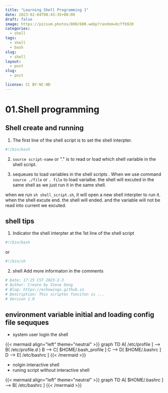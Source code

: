 ```yaml
---
title: "Learning Shell Programming 1"
date: 2023-02-04T08:43:35+08:00
draft: false
image: https://picsum.photos/800/600.webp?random=bcffb920
categories:
  - shell
tags:
  - shell
  - bash
slug:
  - shell
layout: 
  - post
slug: 
  - post

license: CC BY-NC-ND
---
```



# 01.Shell programming

## Shell create and running

1. The first line of the shell script is to set the shell interpter.
```bash
#!/bin/bash
```

2. `source script-name` or "." is to read or load which shell variable in the shell script.

3. sequeues to load variables in the shell scripts .
When we use command `source ./file` or `. file` to load varialbe. the shell will excuted in the same shell as we just run it in the same shell.

when we run `sh shell_script.sh`, it will open a new shell interpter to run it. when the shell excute end. the shell will ended. and the variable will not be read into current we excuted.

## shell tips

1. Indicator the shell interpter at the 1st line of the shell script

```bash
#!/bin/bash
```
or

```bash
#!/bin/sh
```

2. shell Add more informaton in the comments
```bash
# Date: 17:25 CST 2023-2-3
# Author: Create by Steve Dong
# Blog: https://echowings.github.io
# Description: This scriptes funciton is ...
# Version 1.0
```


## environment variable initial and loading config file sequques

  - system user login the shell

{{< mermaid align="left" theme="neutral" >}}
graph TD
	A[ /etc/profile ] -->  B( /etc/profile.d ) 
	B --> C[ $HOME/.bash_profile ] 
	C --> D[ $HOME/.bashrc ] 
	D --> E[ /etc/bashrc ]
{{< /mermaid >}}

  -   nolgin interactive shell
  -   runing script   without interactive shell

{{< mermaid align="left" theme="neutral" >}}
graph TD
A[ $HOME/.bashrc ] --> B[ /etc/bashrc ]
{{< /mermaid >}}
